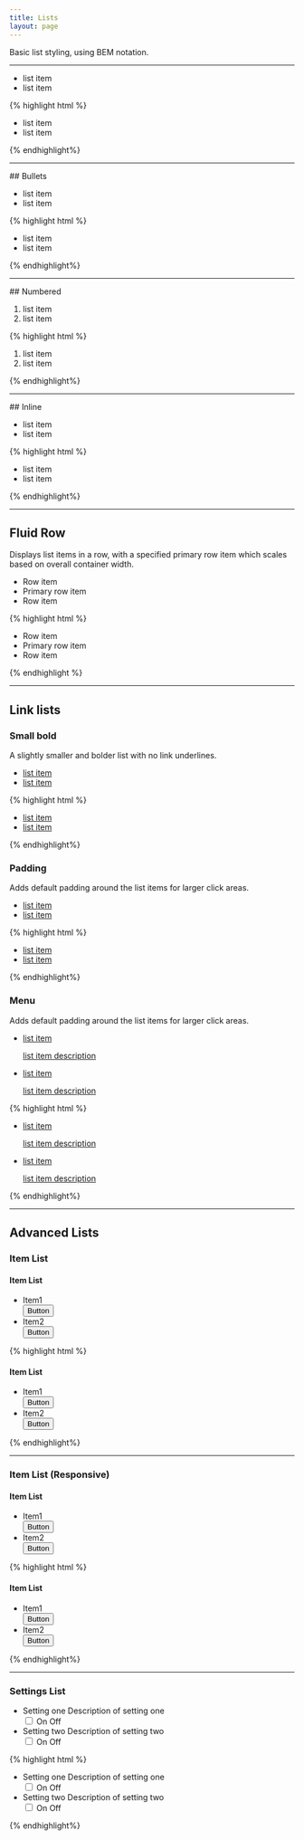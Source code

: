 ```yaml
---
title: Lists
layout: page
---
```


<!-- TO-DO: Document variations -->

<p class="t-4">Basic list styling, using BEM notation.</p>

<hr />

<ul class="List m-bottom">
	<li>list item</li>
	<li>list item</li>
</ul>

{% highlight html %}
<ul class="List">
	<li>list item</li>
	<li>list item</li>
</ul>
{% endhighlight%}

<hr />
## Bullets
<ul class="List List--disc m-bottom">
	<li>list item</li>
	<li>list item</li>
</ul>

{% highlight html %}
<ul class="List List--disc">
	<li>list item</li>
	<li>list item</li>
</ul>
{% endhighlight%}

<hr />
## Numbered
<ol class="List List--dec m-bottom">
	<li>list item</li>
	<li>list item</li>
</ol>

{% highlight html %}
<ol class="List List--dec">
	<li>list item</li>
	<li>list item</li>
</ol>
{% endhighlight%}

<hr />
## Inline
<ul class="List List--inline m-bottom">
	<li>list item</li>
	<li>list item</li>
</ul>

{% highlight html %}
<ul class="List List--inline">
	<li>list item</li>
	<li>list item</li>
</ul>
{% endhighlight%}

<hr />

## Fluid Row
Displays list items in a row, with a specified primary row item which scales based on overall container width.
<div class="m-bottom">
	<ul class="Fluid-Row">
		<li class="Fluid-Row__item p-2 border">
			Row item
		</li>
		<li class="Fluid-Row__item Fluid-Row__item--primary p-2 border">
			Primary row item
		</li>
		<li class="Fluid-Row__item p-2 border">
			Row item
		</li>
	</ul>
</div>

{% highlight html %}
<ul class="Fluid-Row">
    <li class="Fluid-Row__item">
        Row item
    </li>
    <li class="Fluid-Row__item Fluid-Row__item--primary">
        Primary row item
    </li>
    <li class="Fluid-Row__item">
        Row item
    </li>
</ul>
{% endhighlight %}

<hr />

## Link lists

### Small bold
A slightly smaller and bolder list with no link underlines.
<ul class="List List--small-bold m-bottom">
	<li><a href="#">list item</a></li>
	<li><a href="#">list item</a></li>
</ul>

{% highlight html %}
<ul class="List List--small-bold">
	<li><a href="#">list item</a></li>
	<li><a href="#">list item</a></li>
</ul>
{% endhighlight%}

### Padding
Adds default padding around the list items for larger click areas.
<ul class="List List--padding m-bottom">
	<li><a href="#">list item</a></li>
	<li><a href="#">list item</a></li>
</ul>

{% highlight html %}
<ul class="List List--padding">
	<li><a href="#">list item</a></li>
	<li><a href="#">list item</a></li>
</ul>
{% endhighlight%}

### Menu
Adds default padding around the list items for larger click areas.
<ul class="List List__menu m-bottom">
	<li>
		<a href="#">
			<p class="List__menu--title">list item</p>
			<p class="List__menu--description">list item description</p>
		</a>
	</li>
	<li>
		<a href="#">
			<p class="List__menu--title">list item</p>
			<p class="List__menu--description">list item description</p>
		</a>
	</li>
</ul>

{% highlight html %}
<ul class="List List__menu">
	<li>
		<a href="#">
			<p class="List__menu--title">list item</p>
			<p class="List__menu--description">list item description</p>
		</a>
	</li>
	<li>
		<a href="#">
			<p class="List__menu--title">list item</p>
			<p class="List__menu--description">list item description</p>
		</a>
	</li>
</ul>
{% endhighlight%}

<hr />

## Advanced Lists

### Item List
<div class="ItemList m-bottom">
	<h4 class="ItemList__heading">Item List</h4>
	<ul>
		<li class="ItemList__item">
			<div class="ItemList__item-desc">Item1</div>
			<div class="ItemList__item-btn">
				<button class="Button Button__tag Button__tag--positive" data-label="label">Button</button>
			</div>
		</li>
		<li class="ItemList__item">
			<div class="ItemList__item-desc">Item2</div>
			<div class="ItemList__item-btn">
				<button class="Button Button__tag Button__tag--positive" data-label="label">Button</button>
			</div>
		</li>
	</ul>
</div>

{% highlight html %}
<div class="ItemList">
	<h4 class="ItemList__heading">Item List</h4>
	<ul>
		<li class="ItemList__item">
			<div class="ItemList__item-desc">Item1</div>
			<div class="ItemList__item-btn">
				<button class="Button Button__tag Button__tag--positive" data-label="label">Button</button>
			</div>
		</li>
		<li class="ItemList__item">
			<div class="ItemList__item-desc">Item2</div>
			<div class="ItemList__item-btn">
				<button class="Button Button__tag Button__tag--positive" data-label="label">Button</button>
			</div>
		</li>
	</ul>
</div>
{% endhighlight%}

<hr />

### Item List (Responsive)
<div class="ItemList__m m-bottom">
	<h4 class="ItemList__heading">Item List</h4>
	<ul>
		<li class="ItemList__item">
			<div class="ItemList__item-desc">Item1</div>
			<div class="ItemList__item-btn">
				<button class="Button Button__tag Button__tag--positive" data-label="label">Button</button>
			</div>
		</li>
		<li class="ItemList__item">
			<div class="ItemList__item-desc">Item2</div>
			<div class="ItemList__item-btn">
				<button class="Button Button__tag Button__tag--positive" data-label="label">Button</button>
			</div>
		</li>
	</ul>
</div>

{% highlight html %}
<div class="ItemList__m">
	<h4 class="ItemList__heading">Item List</h4>
	<ul>
		<li class="ItemList__item">
			<div class="ItemList__item-desc">Item1</div>
			<div class="ItemList__item-btn">
				<button class="Button Button__tag Button__tag--positive" data-label="label">Button</button>
			</div>
		</li>
		<li class="ItemList__item">
			<div class="ItemList__item-desc">Item2</div>
			<div class="ItemList__item-btn">
				<button class="Button Button__tag Button__tag--positive" data-label="label">Button</button>
			</div>
		</li>
	</ul>
</div>
{% endhighlight%}

<hr />

### Settings List
<ul class="List__settings m-bottom-8">
	<li class="ItemList__item">
		<div class="ItemList__item-desc">Setting one <span>Description of setting one</span></div>
		<div class="ItemList__item-toggle">
			<div class="Toggle">
				<input class="Toggle__input" type="checkbox" id="toggle-one" />
				<label for="toggle-one" class="Toggle__label">
					<span class="Toggle__description">
						<span class="Toggle__checked">On</span>
						<span class="Toggle__unchecked">Off</span>
					</span>
					<span class="Toggle__visible"></span>
				</label>
			</div>
		</div>
	</li>
	<li class="ItemList__item">
		<div class="ItemList__item-desc">Setting two <span>Description of setting two</span></div>
		<div class="ItemList__item-toggle">
			<div class="Toggle">
				<input class="Toggle__input" type="checkbox" id="toggle-two" />
				<label for="toggle-two" class="Toggle__label">
					<span class="Toggle__description">
						<span class="Toggle__checked">On</span>
						<span class="Toggle__unchecked">Off</span>
					</span>
					<span class="Toggle__visible"></span>
				</label>
			</div>
		</div>
	</li>
</ul>

{% highlight html %}
<ul class="List__settings">
	<li class="ItemList__item">
		<div class="ItemList__item-desc">Setting one <span>Description of setting one</span></div>
		<div class="ItemList__item-toggle">
			<div class="Toggle">
				<input class="Toggle__input" type="checkbox" id="toggle-one" />
				<label for="toggle-one" class="Toggle__label">
					<span class="Toggle__description">
						<span class="Toggle__checked">On</span>
						<span class="Toggle__unchecked">Off</span>
					</span>
					<span class="Toggle__visible"></span>
				</label>
			</div>
		</div>
	</li>
	<li class="ItemList__item">
		<div class="ItemList__item-desc">Setting two <span>Description of setting two</span></div>
		<div class="ItemList__item-toggle">
			<div class="Toggle">
				<input class="Toggle__input" type="checkbox" id="toggle-two" />
				<label for="toggle-two" class="Toggle__label">
					<span class="Toggle__description">
						<span class="Toggle__checked">On</span>
						<span class="Toggle__unchecked">Off</span>
					</span>
					<span class="Toggle__visible"></span>
				</label>
			</div>
		</div>
	</li>
</ul>
{% endhighlight%}
